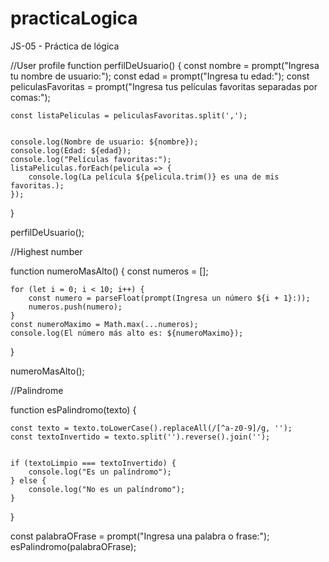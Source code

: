 # practicaLogica
JS-05 - Práctica de lógica 

//User profile
function perfilDeUsuario() {
    const nombre = prompt("Ingresa tu nombre de usuario:");
    const edad = prompt("Ingresa tu edad:");
    const peliculasFavoritas = prompt("Ingresa tus películas favoritas separadas por comas:");

   
    const listaPeliculas = peliculasFavoritas.split(',');

  
    console.log(Nombre de usuario: ${nombre});
    console.log(Edad: ${edad});
    console.log("Películas favoritas:");
    listaPeliculas.forEach(pelicula => {
        console.log(La película ${pelicula.trim()} es una de mis favoritas.);
    });
}

perfilDeUsuario();



//Highest number


function numeroMasAlto() {
    const numeros = [];

    for (let i = 0; i < 10; i++) {
        const numero = parseFloat(prompt(Ingresa un número ${i + 1}:));
        numeros.push(numero); 
    }
    const numeroMaximo = Math.max(...numeros);
    console.log(El número más alto es: ${numeroMaximo});
}

numeroMasAlto();

//Palindrome

function esPalindromo(texto) {
  
    const texto = texto.toLowerCase().replaceAll(/[^a-z0-9]/g, '');
    const textoInvertido = texto.split('').reverse().join('');

   
    if (textoLimpio === textoInvertido) {
        console.log("Es un palíndromo");
    } else {
        console.log("No es un palíndromo");
    }
}

const palabraOFrase = prompt("Ingresa una palabra o frase:");
esPalindromo(palabraOFrase);


